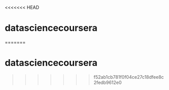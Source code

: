 <<<<<<< HEAD
# datasciencecoursera
=======
# datasciencecoursera
>>>>>>> f52ab1cb781f0f04ce27c18dfee8c2fedb9612e0
